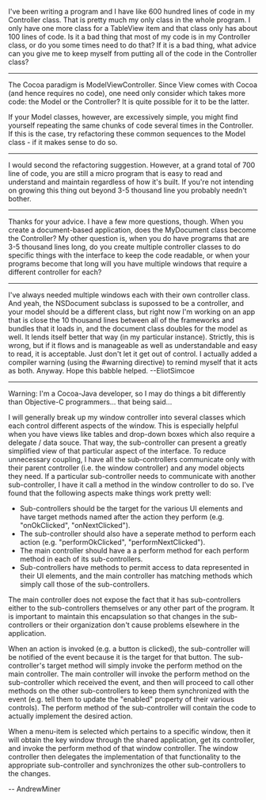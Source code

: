 I've been writing a program and I have like 600 hundred lines of code in my Controller class. That is pretty much my only class in the whole program. I only have one more class for a TableView item and that class only has about 100 lines of code. Is it a bad thing that most of my code is in my Controller class, or do you some times need to do that? If it is a bad thing, what advice can you give me to keep myself from putting all of the code in the Controller class?

----

The Cocoa paradigm is ModelViewController. Since View comes with Cocoa (and hence requires no code), one need only consider which takes more code: the Model or the Controller? It is quite possible for it to be the latter.

If your Model classes, however, are excessively simple, you might find yourself repeating the same chunks of code several times in the Controller. If this is the case, try refactoring these common sequences to the Model class - if it makes sense to do so.

----

I would second the refactoring suggestion.  However, at a grand total of 700 line of code, you are still a micro program that is easy to read and understand and maintain regardless of how it's built.  If you're not intending on growing this thing out beyond 3-5 thousand line you probably needn't bother.

----

Thanks for your advice. I have a few more questions, though. When you create a document-based application, does the MyDocument class become the Controller? My other question is, when you do have programs that are 3-5 thousand lines long, do you create multiple controller classes to do specific things with the interface to keep the code readable, or when your programs become that long will you have multiple windows that require a different controller for each?

----

I've always needed multiple windows each with their own controller class. And yeah, the NSDocument subclass is supossed to be a controller, and your model should be a different class, but right now I'm working on an app that is close the 10 thousand lines between all of the frameworks and bundles that it loads in, and the document class doubles for the model as well. It lends itself better that way (in my particular instance). Strictly, this is wrong, but if it flows and is manageable as well as understandable and easy to read, it is acceptable. Just don't let it get out of control. I actually added a compiler warning (using the #warning directive) to remind myself that it acts as both. Anyway. Hope this babble helped. --EliotSimcoe

----

Warning: I'm a Cocoa-Java developer, so I may do things a bit differently than Objective-C programmers...  that being said...

I will generally break up my window controller into several classes which each control different aspects of the window.  This is especially helpful when you have views like tables and drop-down boxes which also require a delegate / data souce.  That way, the sub-controller can present a greatly simplified view of that particular aspect of the interface.  To reduce unnecessary coupling, I have all the sub-controllers communicate only with their parent controller (i.e. the window controller) and any model objects they need.  If a particular sub-controller needs to communicate with another sub-controller, I have it call a method in the window controller to do so.  I've found that the following aspects make things work pretty well:


* Sub-controllers should be the target for the various UI elements and have  target methods named after the action they perform (e.g. "onOkClicked", "onNextClicked").
* The sub-controller should also have a seperate method to perform each action (e.g. "performOkClicked", "performNextClicked").
* The main controller should have a a perform method for each perform method in each of its sub-controllers.
* Sub-controllers have methods to permit access to data represented in their UI elements, and the main controller has matching methods which simply call those of the sub-controllers.


The main controller does not expose the fact that it has sub-controllers either to the sub-controllers themselves or any other part of the program.  It is important to maintain this encapsulation so that changes in the sub-controllers or their organization don't cause problems elsewhere in the application.

When an action is invoked (e.g. a button is clicked), the sub-controller will be notified of the event because it is the target for that button.  The sub-controller's target method will simply invoke the perform method on the main controller.  The main controller will invoke the perform method on the sub-controller which received the event, and then will proceed to call other methods on the other sub-controllers to keep them synchronized with the event (e.g. tell them to update the "enabled" property of their various controls).  The perform method of the sub-controller will contain the code to actually implement the desired action.

When a menu-item is selected which pertains to a specific window, then it will obtain the key window through the shared application, get its controller, and invoke the perform method of that window controller.  The window controller then delegates the implementation of that functionality to the appropriate sub-controller and synchronizes the other sub-controllers to the changes.

-- AndrewMiner
